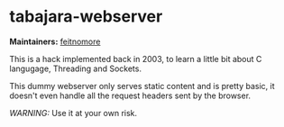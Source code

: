 # tabajara-webserver


**Maintainers:** [feitnomore](https://github.com/feitnomore/)

This is a hack implemented back in 2003, to learn a little bit about C langugage, Threading and Sockets.

This dummy webserver only serves static content and is pretty basic, it doesn't even handle all the request headers sent by the browser.

*WARNING:* Use it at your own risk.
